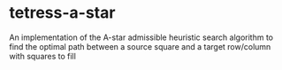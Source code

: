 # tetress-a-star
An implementation of the A-star admissible heuristic search algorithm to find the optimal path between a source square and a target row/column with squares to fill
